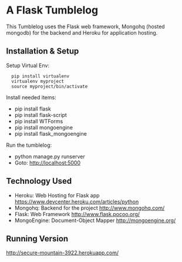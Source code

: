 A Flask Tumblelog
=================

This Tumblelog uses the Flask web framework, Mongohq (hosted mongodb) for the backend and Heroku for application hosting.

Installation & Setup
----------------------
Setup Virtual Env:

      pip install virtualenv
      virtualenv myproject
      source myproject/bin/activate


Install needed items:
* pip install flask
* pip install flask-script
* pip install WTForms
* pip install mongoengine
* pip install flask_mongoengine



Run the tumblelog:
* python manage.py runserver
* Goto: [http://localhost:5000](http://localhost:5000)

Technology Used
----------------
* Heroku:  Web Hosting for Flask app https://www.devcenter.heroku.com/articles/python
* Mongohq:  Backend for the project http://www.mongohq.com/
* Flask:  Web Framework http://www.flask.pocoo.org/
* MongoEngine:  Document-Object Mapper http://mongoengine.org/

Running Version
-----------------
http://secure-mountain-3922.herokuapp.com/
